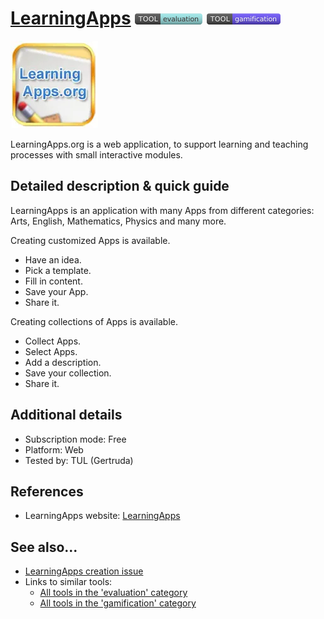 # [LearningApps](https://learningapps.org/)  [<img src="images/evaluation.png" align="bottom">](https://github.com/e-CLOSE/Toolbox/issues?q=label%3A01_TOOL+label%3Aevaluation) [<img src="images/gamification.png" align="bottom">](https://github.com/e-CLOSE/Toolbox/issues?q=label%3A01_TOOL+label%3Agamification)

![LearningApps Logo](images/learningapps.png)

LearningApps.org is a web application, to support learning and teaching processes with small interactive modules.


## Detailed description & quick guide

LearningApps is an application with many Apps from different categories: Arts, English, Mathematics, Physics and many more. 

Creating customized Apps is available.
- Have an idea.
- Pick a template.
- Fill in content.
- Save your App.
- Share it.

Creating collections of Apps is available.
- Collect Apps.
- Select Apps.
- Add a description.
- Save your collection.
- Share it.


## Additional details

- Subscription mode: Free
- Platform: Web
- Tested by: TUL (Gertruda)


## References

- LearningApps website: [LearningApps](https://learningapps.org/)


## See also...

- [LearningApps creation issue](https://github.com/e-CLOSE/Toolbox/issues/85)
- Links to similar tools:
  - [All tools in the 'evaluation' category](https://github.com/e-CLOSE/Toolbox/issues?q=label%3A01_TOOL+label%3Aevaluation)
  - [All tools in the 'gamification' category](https://github.com/e-CLOSE/Toolbox/issues?q=label%3A01_TOOL+label%3Agamification)
